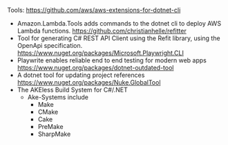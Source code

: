 Tools:
https://github.com/aws/aws-extensions-for-dotnet-cli
* Amazon.Lambda.Tools adds commands to the dotnet cli to deploy AWS Lambda functions.
https://github.com/christianhelle/refitter
* Tool for generating C# REST API Client using the Refit library, using the OpenApi specification.
https://www.nuget.org/packages/Microsoft.Playwright.CLI
* Playwrite enables reliable end to end testing for modern web apps
https://www.nuget.org/packages/dotnet-outdated-tool
* A dotnet tool for updating project references
https://www.nuget.org/packages/Nuke.GlobalTool
* The AKEless Build System for C#/.NET
  - Ake-Systems include
    * Make
    * CMake
    * Cake
    * PreMake
    * SharpMake